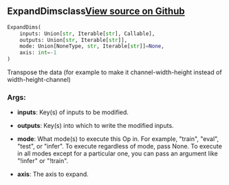 ## ExpandDims<span class="tag">class</span><a class="sourcelink" href=https://github.com/fastestimator/fastestimator/blob/r1.0/fastestimator/op/numpyop/univariate/expand_dims.py/#L22-L43>View source on Github</a>
```python
ExpandDims(
	inputs: Union[str, Iterable[str], Callable],
	outputs: Union[str, Iterable[str]],
	mode: Union[NoneType, str, Iterable[str]]=None,
	axis: int=-1
)
```
Transpose the data (for example to make it channel-width-height instead of width-height-channel)


<h3>Args:</h3>


* **inputs**: Key(s) of inputs to be modified.

* **outputs**: Key(s) into which to write the modified inputs.

* **mode**: What mode(s) to execute this Op in. For example, "train", "eval", "test", or "infer". To execute regardless of mode, pass None. To execute in all modes except for a particular one, you can pass an argument like "!infer" or "!train".

* **axis**: The axis to expand.

